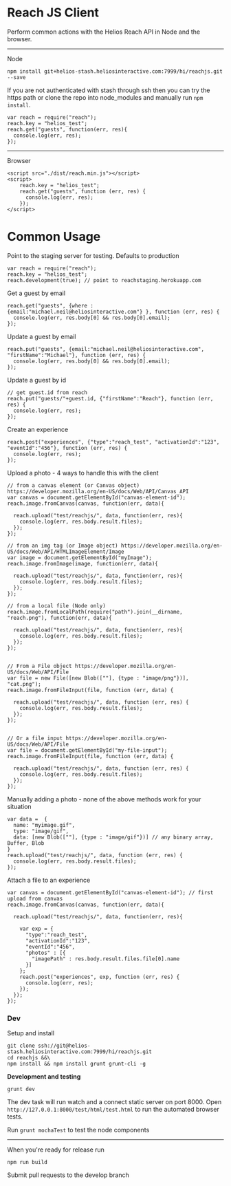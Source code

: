 # Reach JS Client

Perform common actions with the Helios Reach API in Node and the browser.

---

Node

```
npm install git+helios-stash.heliosinteractive.com:7999/hi/reachjs.git --save
```

If you are not authenticated with stash through ssh then you can try the https path or clone the repo into node_modules
and manually run `npm install`.

```
var reach = require("reach");
reach.key = "helios_test";
reach.get("guests", function(err, res){
  console.log(err, res);
});
```

---

Browser

```
<script src="./dist/reach.min.js"></script>
<script>
    reach.key = "helios_test";
    reach.get("guests", function (err, res) {
      console.log(err, res);
    });
</script>
```

# Common Usage

Point to the staging server for testing. Defaults to production

```
var reach = require("reach");
reach.key = "helios_test";
reach.development(true); // point to reachstaging.herokuapp.com
```

Get a guest by email

```
reach.get("guests", {where : {email:"michael.neil@heliosinteractive.com"} }, function (err, res) {
  console.log(err, res.body[0] && res.body[0].email);
});
```

Update a guest by email

```
reach.put("guests", {email:"michael.neil@heliosinteractive.com", "firstName":"Michael"}, function (err, res) {
  console.log(err, res.body[0] && res.body[0].email);
});
```

Update a guest by id

```
// get guest.id from reach
reach.put("guests/"+guest.id, {"firstName":"Reach"}, function (err, res) {
  console.log(err, res);
});
```

Create an experience

```
reach.post("experiences", {"type":"reach_test", "activationId":"123", "eventId":"456"}, function (err, res) {
  console.log(err, res);
});
```

Upload a photo - 4 ways to handle this with the client

```
// from a canvas element (or Canvas object) https://developer.mozilla.org/en-US/docs/Web/API/Canvas_API
var canvas = document.getElementById("canvas-element-id");
reach.image.fromCanvas(canvas, function(err, data){

  reach.upload("test/reachjs/", data, function(err, res){
    console.log(err, res.body.result.files);
  });
});

// from an img tag (or Image object) https://developer.mozilla.org/en-US/docs/Web/API/HTMLImageElement/Image
var image = document.getElementById("myImage");
reach.image.fromImage(image, function(err, data){

  reach.upload("test/reachjs/", data, function(err, res){
    console.log(err, res.body.result.files);
  });
});

// from a local file (Node only)
reach.image.fromLocalPath(require("path").join(__dirname, "reach.png"), function(err, data){

  reach.upload("test/reachjs/", data, function(err, res){
    console.log(err, res.body.result.files);
  });
});


// From a File object https://developer.mozilla.org/en-US/docs/Web/API/File
var file = new File([new Blob([""], {type : "image/png"})], "cat.png");
reach.image.fromFileInput(file, function (err, data) {

  reach.upload("test/reachjs/", data, function (err, res) {
    console.log(err, res.body.result.files);
  });
});


// Or a file input https://developer.mozilla.org/en-US/docs/Web/API/File
var file = document.getElementById("my-file-input");
reach.image.fromFileInput(file, function (err, data) {

  reach.upload("test/reachjs/", data, function (err, res) {
    console.log(err, res.body.result.files);
  });
});
```

Manually adding a photo - none of the above methods work for your situation

```
var data =  {
  name: "myimage.gif",
  type: "image/gif",
  data: [new Blob([""], {type : "image/gif"})] // any binary array, Buffer, Blob
}
reach.upload("test/reachjs/", data, function (err, res) {
  console.log(err, res.body.result.files);
});

```

Attach a file to an experience

```
var canvas = document.getElementById("canvas-element-id"); // first upload from canvas
reach.image.fromCanvas(canvas, function(err, data){

  reach.upload("test/reachjs/", data, function(err, res){

    var exp = {
      "type":"reach_test",
      "activationId":"123",
      "eventId":"456",
      "photos" : [{
        "imagePath" : res.body.result.files.file[0].name
      }]
    };
    reach.post("experiences", exp, function (err, res) {
      console.log(err, res);
    });
  });
});

```

### Dev

Setup and install

```
git clone ssh://git@helios-stash.heliosinteractive.com:7999/hi/reachjs.git
cd reachjs &&\
npm install && npm install grunt grunt-cli -g
```

**Development and testing**

```
grunt dev
```

The dev task will run watch and a connect static server on port 8000. Open `http://127.0.0.1:8000/test/html/test.html` to run
the automated browser tests.

Run `grunt mochaTest` to test the node components

---

When you're ready for release run

```
npm run build
```

Submit pull requests to the develop branch